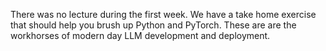 There was no lecture during the first week. We have a take home exercise that should help you brush up Python and PyTorch. These are are the workhorses of modern day LLM development and deployment.